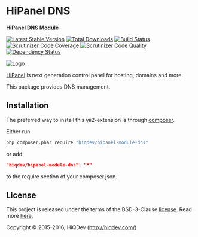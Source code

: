 HiPanel DNS
===========

**HiPanel DNS Module**

[![Latest Stable Version](https://poser.pugx.org/hiqdev/hipanel-module-dns/v/stable)](https://packagist.org/packages/hiqdev/hipanel-module-dns)
[![Total Downloads](https://poser.pugx.org/hiqdev/hipanel-module-dns/downloads)](https://packagist.org/packages/hiqdev/hipanel-module-dns)
[![Build Status](https://img.shields.io/travis/hiqdev/hipanel-module-dns.svg)](https://travis-ci.org/hiqdev/hipanel-module-dns)
[![Scrutinizer Code Coverage](https://img.shields.io/scrutinizer/coverage/g/hiqdev/hipanel-module-dns.svg)](https://scrutinizer-ci.com/g/hiqdev/hipanel-module-dns/)
[![Scrutinizer Code Quality](https://img.shields.io/scrutinizer/g/hiqdev/hipanel-module-dns.svg)](https://scrutinizer-ci.com/g/hiqdev/hipanel-module-dns/)
[![Dependency Status](https://www.versioneye.com/php/hiqdev:hipanel-module-dns/dev-master/badge.svg)](https://www.versioneye.com/php/hiqdev:hipanel-module-dns/dev-master)

[![Logo](https://raw.githubusercontent.com/hiqdev/hipanel-core/master/docs/logo.png)](https://hipanel.com/)

[HiPanel](http://hipanel.com) is next generation control panel for hosting, domains and more.

This package provides DNS management.

## Installation

The preferred way to install this yii2-extension is through [composer](http://getcomposer.org/download/).

Either run

```sh
php composer.phar require "hiqdev/hipanel-module-dns"
```

or add

```json
"hiqdev/hipanel-module-dns": "*"
```

to the require section of your composer.json.

## License

This project is released under the terms of the BSD-3-Clause [license](LICENSE).
Read more [here](http://choosealicense.com/licenses/bsd-3-clause).

Copyright © 2015-2016, HiQDev (http://hiqdev.com/)

